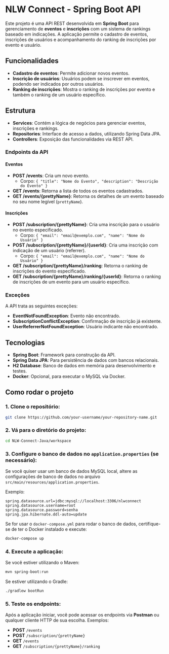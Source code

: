 # NLW Connect - Spring Boot API

Este projeto é uma API REST desenvolvida em **Spring Boot** para gerenciamento de **eventos** e **inscrições** com um sistema de rankings baseado em indicações. A aplicação permite o cadastro de eventos, inscrições de usuários e acompanhamento do ranking de inscrições por evento e usuário.

## Funcionalidades

- **Cadastro de eventos**: Permite adicionar novos eventos.
- **Inscrição de usuários**: Usuários podem se inscrever em eventos, podendo ser indicados por outros usuários.
- **Ranking de inscrições**: Mostra o ranking de inscrições por evento e também o ranking de um usuário específico.

## Estrutura

- **Services**: Contém a lógica de negócios para gerenciar eventos, inscrições e rankings.
- **Repositories**: Interface de acesso a dados, utilizando Spring Data JPA.
- **Controllers**: Exposição das funcionalidades via REST API.

### Endpoints da API

#### Eventos

- **POST /events**: Cria um novo evento.
    - Corpo: `{ "title": "Nome do Evento", "description": "Descrição do Evento" }`
- **GET /events**: Retorna a lista de todos os eventos cadastrados.
- **GET /events/{prettyName}**: Retorna os detalhes de um evento baseado no seu nome legível (`prettyName`).

#### Inscrições

- **POST /subscription/{prettyName}**: Cria uma inscrição para o usuário no evento especificado.
    - Corpo: `{ "email": "email@exemplo.com", "name": "Nome do Usuário" }`
- **POST /subscription/{prettyName}/{userId}**: Cria uma inscrição com indicação de um usuário (referrer).
    - Corpo: `{ "email": "email@exemplo.com", "name": "Nome do Usuário" }`
- **GET /subscription/{prettyName}/ranking**: Retorna o ranking de inscrições do evento especificado.
- **GET /subscription/{prettyName}/ranking/{userId}**: Retorna o ranking de inscrições de um evento para um usuário específico.

### Exceções

A API trata as seguintes exceções:

- **EventNotFoundException**: Evento não encontrado.
- **SubscriptionConflictException**: Confirmação de inscrição já existente.
- **UserReferrerNotFoundException**: Usuário indicante não encontrado.

## Tecnologias

- **Spring Boot**: Framework para construção da API.
- **Spring Data JPA**: Para persistência de dados com bancos relacionais.
- **H2 Database**: Banco de dados em memória para desenvolvimento e testes.
- **Docker**: Opcional, para executar o MySQL via Docker.

## Como rodar o projeto

### 1. Clone o repositório:

```bash
git clone https://github.com/your-username/your-repository-name.git
```

### 2. Vá para o diretório do projeto:

```bash
cd NLW-Connect-Java/workspace
```

### 3. Configure o banco de dados no `application.properties` (se necessário):

Se você quiser usar um banco de dados MySQL local, altere as configurações de banco de dados no arquivo `src/main/resources/application.properties`.

Exemplo:

```properties
spring.datasource.url=jdbc:mysql://localhost:3306/nlwconnect
spring.datasource.username=root
spring.datasource.password=senha
spring.jpa.hibernate.ddl-auto=update
```

Se for usar o `docker-compose.yml` para rodar o banco de dados, certifique-se de ter o Docker instalado e execute:

```bash
docker-compose up
```

### 4. Execute a aplicação:

Se você estiver utilizando o Maven:

```bash
mvn spring-boot:run
```

Se estiver utilizando o Gradle:

```bash
./gradlew bootRun
```

### 5. Teste os endpoints:

Após a aplicação iniciar, você pode acessar os endpoints via **Postman** ou qualquer cliente HTTP de sua escolha. Exemplos:

- **POST** `/events`
- **POST** `/subscription/{prettyName}`
- **GET** `/events`
- **GET** `/subscription/{prettyName}/ranking`

